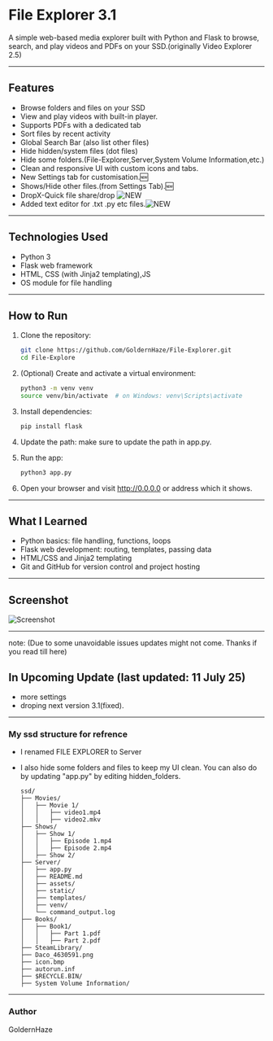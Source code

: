 # File Explorer 3.1

A simple web-based media explorer built with Python and Flask to browse, search, and play videos and PDFs on your SSD.(originally Video Explorer 2.5)

---

## Features

- Browse folders and files on your SSD
- View and play videos with built-in player.
- Supports PDFs with a dedicated tab
- Sort files by recent activity
- Global Search Bar (also list other files)
- Hide hidden/system files (dot files)
- Hide some folders.(File-Explorer,Server,System Volume Information,etc.)
- Clean and responsive UI with custom icons and tabs.
- New Settings tab for customisation.🆕
- Shows/Hide other files.(from Settings Tab).🆕
- DropX-Quick file share/drop ![NEW](https://img.shields.io/badge/-NEW-red)
- Added text editor for .txt .py etc files.![NEW](https://img.shields.io/badge/-NEW-red)
---

## Technologies Used

- Python 3
- Flask web framework
- HTML, CSS (with Jinja2 templating),JS
- OS module for file handling

---

## How to Run

1. Clone the repository:
   ```bash
   git clone https://github.com/GoldernHaze/File-Explorer.git
   cd File-Explore

2. (Optional) Create and activate a virtual environment:
   ```bash
   python3 -m venv venv
   source venv/bin/activate  # on Windows: venv\Scripts\activate

3. Install dependencies:
    ```bash
    pip install flask
4. Update the path:
   make sure to update the path in app.py.

5. Run the app:
   ```bash
   python3 app.py

6. Open your browser and visit http://0.0.0.0 or address which it shows.

---
## What I Learned
- Python basics: file handling, functions, loops
- Flask web development: routing, templates, passing data
- HTML/CSS and Jinja2 templating
- Git and GitHub for version control and project hosting
---
## Screenshot
![Screenshot](assest/image.png)

---
note: (Due to some unavoidable issues updates might not come. Thanks if you read till here)
## In Upcoming Update (last updated: 11 July 25)
- more settings
- droping next version 3.1(fixed).

---
### My ssd structure for refrence
- I renamed FILE EXPLORER to Server
- I also hide some folders and files to keep my UI clean. You can also do by updating "app.py" by editing hidden_folders. 
      
      ssd/
      ├── Movies/
      │   ├── Movie 1/
      │   │   ├── video1.mp4
      │   │   ├── video2.mkv
      ├── Shows/
      │   ├── Show 1/
      │   │   ├── Episode 1.mp4
      │   │   ├── Episode 2.mp4
      │   ├── Show 2/
      ├── Server/
      │   ├── app.py
      │   ├── README.md
      │   ├── assets/
      │   ├── static/
      │   ├── templates/
      │   ├── venv/
      │   └── command_output.log
      ├── Books/
      │   ├── Book1/
      │   │   ├── Part 1.pdf
      │   │   ├── Part 2.pdf
      ├── SteamLibrary/
      ├── Daco_4630591.png
      ├── icon.bmp
      ├── autorun.inf
      ├── $RECYCLE.BIN/
      ├── System Volume Information/


---
### Author
GoldernHaze









